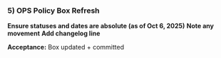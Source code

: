 ### 5) OPS Policy Box Refresh

**Ensure statuses and dates are absolute (as of Oct 6, 2025)**
**Note any movement**
**Add changelog line**

**Acceptance:** Box updated + committed

